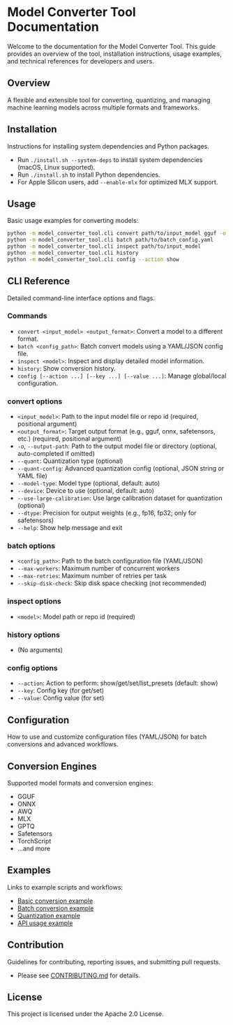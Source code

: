 # Model Converter Tool Documentation

Welcome to the documentation for the Model Converter Tool. This guide provides an overview of the tool, installation instructions, usage examples, and technical references for developers and users.

## Overview
A flexible and extensible tool for converting, quantizing, and managing machine learning models across multiple formats and frameworks.

## Installation
Instructions for installing system dependencies and Python packages.

- Run `./install.sh --system-deps` to install system dependencies (macOS, Linux supported).
- Run `./install.sh` to install Python dependencies.
- For Apple Silicon users, add `--enable-mlx` for optimized MLX support.

## Usage
Basic usage examples for converting models:

```bash
python -m model_converter_tool.cli convert path/to/input_model gguf -o path/to/output_model.gguf
python -m model_converter_tool.cli batch path/to/batch_config.yaml
python -m model_converter_tool.cli inspect path/to/input_model
python -m model_converter_tool.cli history
python -m model_converter_tool.cli config --action show
```

## CLI Reference
Detailed command-line interface options and flags.

### Commands
- `convert <input_model> <output_format>`: Convert a model to a different format.
- `batch <config_path>`: Batch convert models using a YAML/JSON config file.
- `inspect <model>`: Inspect and display detailed model information.
- `history`: Show conversion history.
- `config [--action ...] [--key ...] [--value ...]`: Manage global/local configuration.

### convert options
- `<input_model>`: Path to the input model file or repo id (required, positional argument)
- `<output_format>`: Target output format (e.g., gguf, onnx, safetensors, etc.) (required, positional argument)
- `-o`, `--output-path`: Path to the output model file or directory (optional, auto-completed if omitted)
- `--quant`: Quantization type (optional)
- `--quant-config`: Advanced quantization config (optional, JSON string or YAML file)
- `--model-type`: Model type (optional, default: auto)
- `--device`: Device to use (optional, default: auto)
- `--use-large-calibration`: Use large calibration dataset for quantization (optional)
- `--dtype`: Precision for output weights (e.g., fp16, fp32; only for safetensors)
- `--help`: Show help message and exit

### batch options
- `<config_path>`: Path to the batch configuration file (YAML/JSON)
- `--max-workers`: Maximum number of concurrent workers
- `--max-retries`: Maximum number of retries per task
- `--skip-disk-check`: Skip disk space checking (not recommended)

### inspect options
- `<model>`: Model path or repo id (required)

### history options
- (No arguments)

### config options
- `--action`: Action to perform: show/get/set/list_presets (default: show)
- `--key`: Config key (for get/set)
- `--value`: Config value (for set)

## Configuration
How to use and customize configuration files (YAML/JSON) for batch conversions and advanced workflows.

## Conversion Engines
Supported model formats and conversion engines:

- GGUF
- ONNX
- AWQ
- MLX
- GPTQ
- Safetensors
- TorchScript
- ...and more

## Examples
Links to example scripts and workflows:

- [Basic conversion example](../examples/example_basic.py)
- [Batch conversion example](../examples/example_batch.py)
- [Quantization example](../examples/example_quantization.py)
- [API usage example](../examples/example_api.py)

## Contribution
Guidelines for contributing, reporting issues, and submitting pull requests.

- Please see [CONTRIBUTING.md](../CONTRIBUTING.md) for details.

## License
This project is licensed under the Apache 2.0 License. 